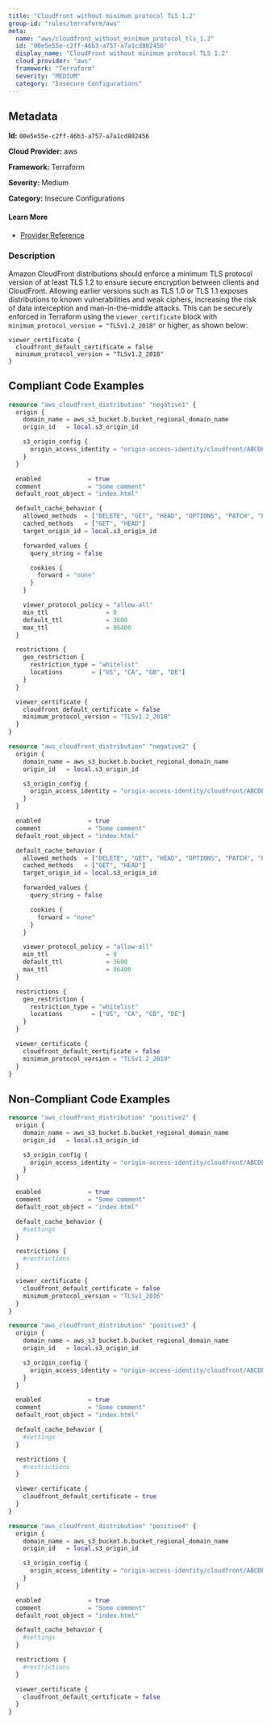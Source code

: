 ```yaml
---
title: "CloudFront without minimum protocol TLS 1.2"
group-id: "rules/terraform/aws"
meta:
  name: "aws/cloudfront_without_minimum_protocol_tls_1.2"
  id: "00e5e55e-c2ff-46b3-a757-a7a1cd802456"
  display_name: "CloudFront without minimum protocol TLS 1.2"
  cloud_provider: "aws"
  framework: "Terraform"
  severity: "MEDIUM"
  category: "Insecure Configurations"
---
```

## Metadata

**Id:** `00e5e55e-c2ff-46b3-a757-a7a1cd802456`

**Cloud Provider:** aws

**Framework:** Terraform

**Severity:** Medium

**Category:** Insecure Configurations

#### Learn More

 - [Provider Reference](https://registry.terraform.io/providers/hashicorp/aws/latest/docs/resources/cloudfront_distribution)

### Description

 Amazon CloudFront distributions should enforce a minimum TLS protocol version of at least TLS 1.2 to ensure secure encryption between clients and CloudFront. Allowing earlier versions such as TLS 1.0 or TLS 1.1 exposes distributions to known vulnerabilities and weak ciphers, increasing the risk of data interception and man-in-the-middle attacks. This can be securely enforced in Terraform using the `viewer_certificate` block with `minimum_protocol_version = "TLSv1.2_2018"` or higher, as shown below:

```
viewer_certificate {
  cloudfront_default_certificate = false
  minimum_protocol_version = "TLSv1.2_2018"
}
```


## Compliant Code Examples
```terraform
resource "aws_cloudfront_distribution" "negative1" {
  origin {
    domain_name = aws_s3_bucket.b.bucket_regional_domain_name
    origin_id   = local.s3_origin_id

    s3_origin_config {
      origin_access_identity = "origin-access-identity/cloudfront/ABCDEFG1234567"
    }
  }

  enabled             = true
  comment             = "Some comment"
  default_root_object = "index.html"

  default_cache_behavior {
    allowed_methods  = ["DELETE", "GET", "HEAD", "OPTIONS", "PATCH", "POST", "PUT"]
    cached_methods   = ["GET", "HEAD"]
    target_origin_id = local.s3_origin_id

    forwarded_values {
      query_string = false

      cookies {
        forward = "none"
      }
    }

    viewer_protocol_policy = "allow-all"
    min_ttl                = 0
    default_ttl            = 3600
    max_ttl                = 86400
  }

  restrictions {
    geo_restriction {
      restriction_type = "whitelist"
      locations        = ["US", "CA", "GB", "DE"]
    }
  }

  viewer_certificate {
    cloudfront_default_certificate = false
    minimum_protocol_version = "TLSv1.2_2018"
  }
}

resource "aws_cloudfront_distribution" "negative2" {
  origin {
    domain_name = aws_s3_bucket.b.bucket_regional_domain_name
    origin_id   = local.s3_origin_id

    s3_origin_config {
      origin_access_identity = "origin-access-identity/cloudfront/ABCDEFG1234567"
    }
  }

  enabled             = true
  comment             = "Some comment"
  default_root_object = "index.html"

  default_cache_behavior {
    allowed_methods  = ["DELETE", "GET", "HEAD", "OPTIONS", "PATCH", "POST", "PUT"]
    cached_methods   = ["GET", "HEAD"]
    target_origin_id = local.s3_origin_id

    forwarded_values {
      query_string = false

      cookies {
        forward = "none"
      }
    }

    viewer_protocol_policy = "allow-all"
    min_ttl                = 0
    default_ttl            = 3600
    max_ttl                = 86400
  }

  restrictions {
    geo_restriction {
      restriction_type = "whitelist"
      locations        = ["US", "CA", "GB", "DE"]
    }
  }

  viewer_certificate {
    cloudfront_default_certificate = false
    minimum_protocol_version = "TLSv1.2_2019"
  }
}

```
## Non-Compliant Code Examples
```terraform
resource "aws_cloudfront_distribution" "positive2" {
  origin {
    domain_name = aws_s3_bucket.b.bucket_regional_domain_name
    origin_id   = local.s3_origin_id

    s3_origin_config {
      origin_access_identity = "origin-access-identity/cloudfront/ABCDEFG1234567"
    }
  }

  enabled             = true
  comment             = "Some comment"
  default_root_object = "index.html"

  default_cache_behavior {
    #settings
  }

  restrictions {
    #restrictions
  }

  viewer_certificate {
    cloudfront_default_certificate = false
    minimum_protocol_version = "TLSv1_2016"
  }
}

```

```terraform
resource "aws_cloudfront_distribution" "positive3" {
  origin {
    domain_name = aws_s3_bucket.b.bucket_regional_domain_name
    origin_id   = local.s3_origin_id

    s3_origin_config {
      origin_access_identity = "origin-access-identity/cloudfront/ABCDEFG1234567"
    }
  }

  enabled             = true
  comment             = "Some comment"
  default_root_object = "index.html"

  default_cache_behavior {
    #settings
  }

  restrictions {
    #restrictions
  }

  viewer_certificate {
    cloudfront_default_certificate = true
  }
}

```

```terraform
resource "aws_cloudfront_distribution" "positive4" {
  origin {
    domain_name = aws_s3_bucket.b.bucket_regional_domain_name
    origin_id   = local.s3_origin_id

    s3_origin_config {
      origin_access_identity = "origin-access-identity/cloudfront/ABCDEFG1234567"
    }
  }

  enabled             = true
  comment             = "Some comment"
  default_root_object = "index.html"

  default_cache_behavior {
    #settings
  }

  restrictions {
    #restrictions
  }

  viewer_certificate {
    cloudfront_default_certificate = false
  }
}

```